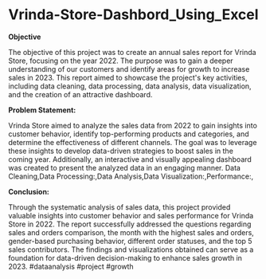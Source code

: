 # Vrinda-Store-Dashbord_Using_Excel

**Objective**

The objective of this project was to create an annual sales report for Vrinda Store, 
focusing on the year 2022. The purpose was to gain a deeper understanding of our customers and identify areas 
for growth to increase sales in 2023. This report aimed to showcase the project's key activities, including data cleaning, 
data processing, data analysis, data visualization, and the creation of an attractive dashboard.

**Problem Statement:**

Vrinda Store aimed to analyze the sales data from 2022 to gain insights into customer behavior, 
identify top-performing products and categories, and determine the effectiveness of different channels. 
The goal was to leverage these insights to develop data-driven strategies to boost sales in the coming year. 
Additionally, an interactive and visually appealing dashboard was created to present the analyzed data in an engaging manner.
Data Cleaning,Data Processing:,Data Analysis,Data Visualization:,Performance:,

**Conclusion:**

Through the systematic analysis of sales data, this project provided valuable insights into customer behavior and sales performance 
for Vrinda Store in 2022. The report successfully addressed the questions regarding sales and orders comparison, the month with the 
highest sales and orders, gender-based purchasing behavior, different order statuses, and the top 5 sales contributors. The findings 
and visualizations obtained can serve as a foundation for data-driven decision-making to enhance sales growth in 2023.
 #dataanalysis #project #growth
